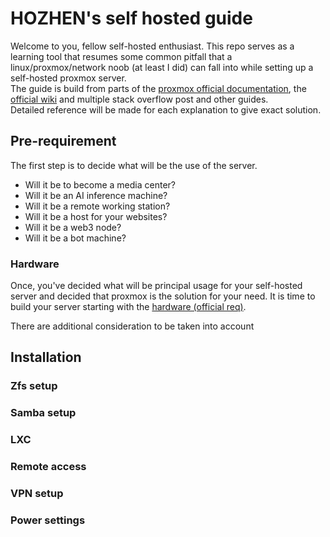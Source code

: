 # HOZHEN's self hosted guide

Welcome to you, fellow self-hosted enthusiast.
This repo serves as a learning tool that resumes some common pitfall that a linux/proxmox/network noob (at least I did) can fall into while setting up a self-hosted proxmox server.  
The guide is build from parts of the [proxmox official documentation](https://pve.proxmox.com/pve-docs/), the [official wiki](https://pve.proxmox.com/wiki/Main_Page) and multiple stack overflow post and other guides.  
Detailed reference will be made for each explanation to give exact solution. 

## Pre-requirement
The first step is to decide what will be the use of the server. 
- Will it be to become a media center? 
- Will it be an AI inference machine?
- Will it be a remote working station?
- Will it be a host for your websites?
- Will it be a web3 node?
- Will it be a bot machine?

### Hardware
Once, you've decided what will be principal usage for your self-hosted server and decided that proxmox is the solution
for your need. It is time to build your server starting with the [hardware (official req)](https://www.proxmox.com/en/proxmox-virtual-environment/requirements).

There are additional consideration to be taken into account 
## Installation

### Zfs setup

### Samba setup

### LXC

### Remote access

### VPN setup

### Power settings